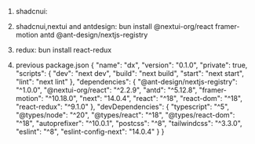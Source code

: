 1. shadcnui:

2. shadcnui,nextui and antdesign:
bun install @nextui-org/react framer-motion antd @ant-design/nextjs-registry

3. redux:
bun install react-redux

4. previous package.json
{
  "name": "dx",
  "version": "0.1.0",
  "private": true,
  "scripts": {
    "dev": "next dev",
    "build": "next build",
    "start": "next start",
    "lint": "next lint"
  },
  "dependencies": {
    "@ant-design/nextjs-registry": "^1.0.0",
    "@nextui-org/react": "^2.2.9",
    "antd": "^5.12.8",
    "framer-motion": "^10.18.0",
    "next": "14.0.4",
    "react": "^18",
    "react-dom": "^18",
    "react-redux": "^9.1.0"
  },
  "devDependencies": {
    "typescript": "^5",
    "@types/node": "^20",
    "@types/react": "^18",
    "@types/react-dom": "^18",
    "autoprefixer": "^10.0.1",
    "postcss": "^8",
    "tailwindcss": "^3.3.0",
    "eslint": "^8",
    "eslint-config-next": "14.0.4"
  }
}
